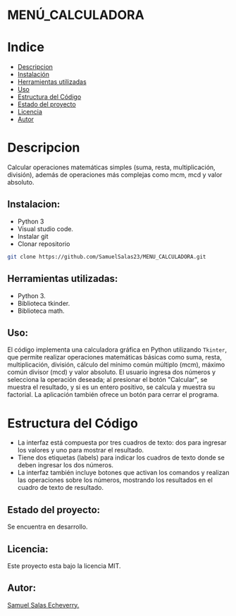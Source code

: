 # MENÚ_CALCULADORA

# Indice
- [Descripcion](#descripcion)
- [Instalación](#instalacion)
- [Herramientas utilizadas](#herramientas-utilizadas)
- [Uso](#uso)
- [Estructura del Código](#estructura-del-código)
- [Estado del proyecto](#estado-del-proyecto)
- [Licencia](#licencia)
- [Autor](#autor)



# Descripcion
Calcular operaciones matemáticas simples (suma, resta, multiplicación, división), además de operaciones más complejas como mcm, mcd y valor absoluto.

## Instalacion:
+ Python 3
+ Visual studio code.
+ Instalar git
+ Clonar repositorio
```Bash
git clone https://github.com/SamuelSalas23/MENU_CALCULADORA.git
```

## Herramientas utilizadas:
+ Python 3.
+ Biblioteca tkinder.
+ Biblioteca math. 

## Uso:
El código implementa una calculadora gráfica en Python utilizando `Tkinter`, que permite realizar operaciones matemáticas básicas como suma, resta, multiplicación, división, cálculo del mínimo común múltiplo (mcm), máximo común divisor (mcd) y valor absoluto. El usuario ingresa dos números y selecciona la operación deseada; al presionar el botón "Calcular", se muestra el resultado, y si es un entero positivo, se calcula y muestra su factorial. La aplicación también ofrece un botón para cerrar el programa.

# Estructura del Código

+ La interfaz está compuesta por tres cuadros de texto: dos para ingresar los valores y uno para mostrar el resultado.
+ Tiene dos etiquetas (labels) para indicar los cuadros de texto donde se deben ingresar los dos números.
+ La interfaz también incluye botones que activan los comandos y realizan las operaciones sobre los números, mostrando los resultados en el cuadro de texto de resultado.

## Estado del proyecto:
Se encuentra en desarrollo. 

## Licencia:
Este proyecto esta bajo la licencia MIT.

## Autor:
[ Samuel Salas Echeverry. ](https://github.com/SamuelSalas23)






